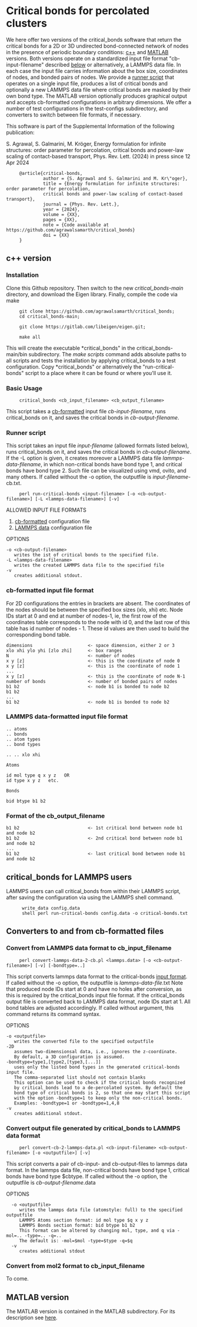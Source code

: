 # Critical bonds for percolated clusters

We here offer two versions of the critical_bonds software that return the critical bonds for a 2D or 3D undirected bond-connected network of nodes in the presence of periodic boundary conditions: [c++](#c++) and [MATLAB](#MATLAB) versions. Both versions operate on a standardized input file format "cb-input-filename" described [below](#input) or alternatively, a LAMMPS data file. In each case the input file carries information about the box size, coordinates of nodes, and bonded pairs of nodes. We provide a [runner script](#runscript) that operates on a single input file, produces a list of critical bonds and optionally a new LAMMPS data file where critical bonds are masked by their own bond type. The MATLAB version optionally produces graphical output and accepts cb-formatted configurations in arbitrary dimensions. We offer a number of test configurations in the test-configs subdirectory, and converters to switch between file formats, if necessary.  

This software is part of the Supplemental Information of the following publication: 

S. Agrawal, S. Galmarini, M. Kröger, 
Energy formulation for infinite structures: order parameter for percolation, critical bonds and power-law scaling of contact-based transport,
Phys. Rev. Lett. (2024) in press since 12 Apr 2024

         @article{critical-bonds,
                  author = {S. Agrawal and S. Galmarini and M. Kr\"oger}, 
                  title = {Energy formulation for infinite structures: order parameter for percolation, 
                  critical bonds and power-law scaling of contact-based transport},
                  journal = {Phys. Rev. Lett.},
                  year = {2024},
                  volume = {XX},
                  pages = {XX},
                  note = {Code available at https://github.com/agrawalsamarth/critical_bonds}
                  doi = {XX} 
         }

## c++ version <a name="c++"></a>

### Installation 

Clone this Github repository. Then switch to the new *critical_bonds-main* directory, and download the Eigen library. Finally, compile the code via make

         git clone https://github.com/agrawalsamarth/critical_bonds;
         cd critical_bonds-main; 
         
         git clone https://gitlab.com/libeigen/eigen.git;
      
         make all

This will create the executable *critical_bonds" in the critical_bonds-main/bin subdirectory. The *make scripts* command adds absolute paths to all scripts and tests the installation by applying critical_bonds to a test configuration. Copy *critical_bonds" or alternatively the "run-critical-bonds" script to a place where it can be found or where you'll use it.

### Basic Usage

         critical_bonds <cb_input_filename> <cb_output_filename>

This script takes a [cb-formatted](#input) input file *cb-input-filename*, runs critical_bonds on it, and saves the critical bonds in *cb-output-filename*. 

### Runner script<a name="runscript"></a>

This script takes an input file *input-filename* (allowed formats listed below), runs critical_bonds on it, and saves the critical bonds in *cb-output-filename*. If the -L option is given, it creates moreover a LAMMPS data file *lammps-data-filename*, in which non-critical bonds have bond type 1, and critical bonds have bond type 2. Such file can be visualized using vmd, ovito, and many others. If called without the -o option, the outputfile is *input-filename*-cb.txt.

         perl run-critical-bonds <input-filename> [-o <cb-output-filename>] [-L <lammps-data-filename>] [-v]

ALLOWED INPUT FILE FORMATS 

1) [cb-formatted](#input) configuration file
2) [LAMMPS data](#lammpsdata) configuration file

OPTIONS

    -o <cb-output-filename>
       writes the ist of critical bonds to the specified file.
    -L <lammps-data-filename>
       writes the created LAMMPS data file to the specified file
    -v
       creates additional stdout.

### cb-formatted input file format<a name=input></a>

For 2D configurations the entries in brackets are absent. The coordinates of the nodes should be between the specified box sizes (xlo, xhi) etc. Node IDs start at 0 and end at number of nodes-1, ie, the first row of the coordinates table corresponds to the node with id 0, and the last row of this table has id number of nodes - 1. These id values are then used to build the corresponding bond table.

    dimensions                     <- space dimension, either 2 or 3
    xlo xhi ylo yhi [zlo zhi]      <- box ranges
    N                              <- number of nodes
    x y [z]                        <- this is the coordinate of node 0
    x y [z]                        <- this is the coordinate of node 1
    ...
    x y [z]                        <- this is the coordinate of node N-1
    number of bonds                <- number of bonded pairs of nodes
    b1 b2                          <- node b1 is bonded to node b2
    b1 b2                          
    ...
    b1 b2                          <- node b1 is bonded to node b2

### LAMMPS data-formatted input file format<a name="lammpsdata">

    .. atoms
    .. bonds
    .. atom types
    .. bond types

    .. .. xlo xhi

    Atoms 

    id mol type q x y z   OR 
    id type x y z   etc. 

    Bonds 

    bid btype b1 b2 

### Format of the cb_output_filename

    b1 b2                          <- 1st critical bond between node b1 and node b2
    b1 b2                          <- 2nd critical bond between node b1 and node b2
    ...
    b1 b2                          <- last critical bond between node b1 and node b2

## critical_bonds for LAMMPS users <a name="LAMMPS"></a>

LAMMPS users can call critical_bonds from within their LAMMPS script, after saving the configuration via using the LAMMPS shell command. 

          write_data config.data 
          shell perl run-critical-bonds config.data -o critical-bonds.txt

## Converters to and from cb-formatted files <a name="converters"></a>

### Convert from LAMMPS data format to cb_input_filename

         perl convert-lammps-data-2-cb.pl <lammps.data> [-o <cb-output-filename>] [-v] [-bondtype=..]

This script converts lammps data format to the critical-bonds [input format](#input).
If called without the -o option, the outputfile is *lammps-data-file*.txt
Note that produced node IDs start at 0 and have no holes after conversion, as this
is required by the critical_bonds input file format. If the critical_bonds
output file is converted back to LAMMPS data format, node IDs start at 1.
All bond tables are adjusted accordingly. If called without argument, this command returns its command syntax. 

OPTIONS

    -o <outputfile>
       writes the converted file to the specified outputfile
    -2D
       assumes two-dimensionsal data, i.e., ignores the z-coordinate.
       By default, a 3D configuration is assumed.
    -bondtype=type1,[type2,[type3,[...]]
       uses only the listed bond types in the generated critical-bonds input file.
       The comma-separated list should not contain blanks
       This option can be used to check if the critical bonds recognized
       by critical_bonds lead to a de-percolated system. By default the
       bond type of critical bonds is 2, so that one may start this script
       with the option -bondtype=1 to keep only the non-critical bonds.
       Examples: -bondtype=1 or -bondtype=1,4,8
    -v
       creates additional stdout.

### Convert output file generated by critical_bonds to LAMMPS data format

         perl convert-cb-2-lammps-data.pl <cb-input-filename> <cb-output-filename> [-o <outputfile>] [-v]

This script converts a pair of cb-input- and cb-output-files to lammps data format.
In the lammps data file, non-critical bonds have bond type 1, critical bonds have bond type $cbtype.
If called without the -o option, the outputfile is *cb-output-filename*.data

OPTIONS

      -o <outputfile>
         writes the lammps data file (atomstyle: full) to the specified outputfile
         LAMMPS Atoms section format: id mol type $q x y z
         LAMMPS Bonds section format: bid btype b1 b2
         This format can be altered by changing mol, type, and q via -mol=.. -type=.. -q=..
         The default is: -mol=$mol -type=$type -q=$q
      -v
         creates additional stdout

### Convert from mol2 format to cb_input_filename

To come.

## MATLAB version<a name="MATLAB">

The MATLAB version is contained in the MATLAB subdirectory. For its description see [here](MATLAB).
